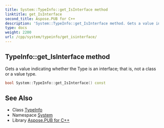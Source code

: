 ```yaml
---
title: System::TypeInfo::get_IsInterface method
linktitle: get_IsInterface
second_title: Aspose.PUB for C++
description: 'System::TypeInfo::get_IsInterface method. Gets a value indicating whether the Type is an interface; that is, not a class or a value type in C++.'
type: docs
weight: 2200
url: /cpp/system/typeinfo/get_isinterface/
---
```

## TypeInfo::get_IsInterface method


Gets a value indicating whether the Type is an interface; that is, not a class or a value type.

```cpp
bool System::TypeInfo::get_IsInterface() const
```

## See Also

* Class [TypeInfo](../)
* Namespace [System](../../)
* Library [Aspose.PUB for C++](../../../)
